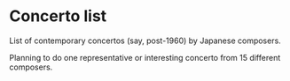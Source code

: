 # Concerto list

List of contemporary concertos (say, post-1960) by Japanese composers.

Planning to do one representative or interesting concerto from 15 different composers.
